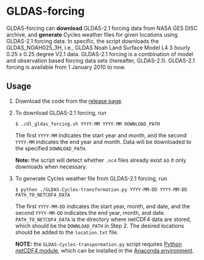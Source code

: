 # GLDAS-forcing

GLDAS-forcing can **download** GLDAS-2.1 forcing data from NASA GES DISC archive, and **generate** Cycles weather files for given locations using GLDAS-2.1 forcing data.
In specific, the script downloads the GLDAS_NOAH025_3H, i.e., GLDAS Noah Land Surface Model L4 3 hourly 0.25 x 0.25 degree V2.1 data.
GLDAS-2.1 forcing is a combination of model and observation based forcing data sets (hereafter, GLDAS-2.1).
GLDAS-2.1 forcing is available from 1 January 2010 to now.

## Usage
1. Download the code from the [release page](https://github.com/shiyuning/GLDAS-forcing/releases).

2. To download GLDAS-2.1 forcing, run
   ```shell
   $ ./dl_gldas_forcing.sh YYYY-MM YYYY-MM DOWNLOAD_PATH
   ```
   The first `YYYY-MM` indicates the start year and month, and the second `YYYY-MM` indicates the end year and month. Data will be downloaded to the specified `DOWNLOAD_PATH`.

   **Note:** the script will detect whether `.nc4` files already exist so it only downloads when necessary.
3. To generate Cycles weather file from GLDAS-2.1 forcing, run
   ```shell
   $ python ./GLDAS-Cycles-transformation.py YYYY-MM-DD YYYY-MM-DD PATH_TO_NETCDF4_DATA
   ```
   The first `YYYY-MM-DD` indicates the start year, month, and date, and the second `YYYY-MM-DD` indicates the end year, month, and date. `PATH_TO_NETCDF4_DATA` is the directory where netCDF4 data are stored, which should be the `DOWNLOAD_PATH` in Step 2. The desired locations should be added to the `location.txt` file.

   **NOTE:** the `GLDAS-Cycles-transpormation.py` script requires [Python netCDF4 module](https://unidata.github.io/netcdf4-python/netCDF4/index.html), which can be installed in the [Anaconda environment](https://anaconda.org/anaconda/netcdf4).
